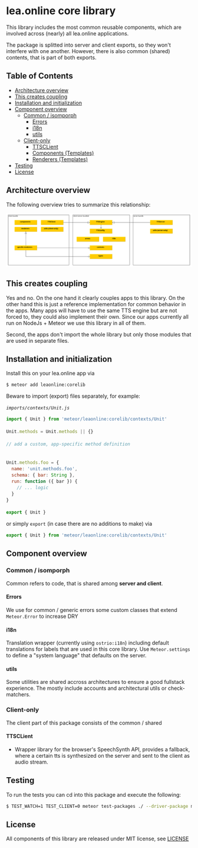 # lea.online core library

This library includes the most common reusable components, which are involved 
across (nearly) all lea.online applications.

The package is splitted into server and client exports, so they won't interfere 
with one another. However, there is also common (shared) contents, 
that is part of both exports.

## Table of Contents

<!-- START doctoc generated TOC please keep comment here to allow auto update -->
<!-- DON'T EDIT THIS SECTION, INSTEAD RE-RUN doctoc TO UPDATE -->


- [Architecture overview](#architecture-overview)
- [This creates coupling](#this-creates-coupling)
- [Installation and initialization](#installation-and-initialization)
- [Component overview](#component-overview)
  - [Common / isomporph](#common--isomporph)
    - [Errors](#errors)
    - [i18n](#i18n)
    - [utils](#utils)
  - [Client-only](#client-only)
    - [TTSCLient](#ttsclient)
    - [Components (Templates)](#components-templates)
    - [Renderers (Templates)](#renderers-templates)
- [Testing](#testing)
- [License](#license)

<!-- END doctoc generated TOC please keep comment here to allow auto update -->


## Architecture overview

The following overview tries to summarize this relationship:

![package overview](./docs/overview.svg)

## This creates coupling

Yes and no. On the one hand it clearly couples apps to this library. On the
other hand this is just a reference implementation for common behavior in the
apps. Many apps will have to use the same TTS engine but are not forced to, they
could also implement their own. Since our apps currently all run on NodeJs +
Meteor we use this library in all of them.

Second, the apps don't import the whole library but only those modules that
are used in separate files. 

## Installation and initialization

Install this on your lea.online app via

```bash
$ meteor add leaonline:corelib
```

Beware to import (export) files separately, for example:

*`imports/contexts/Unit.js`*

```javascript
import { Unit } from 'meteor/leaonline:corelib/contexts/Unit'

Unit.methods = Unit.methods || {}

// add a custom, app-specific method definition


Unit.methods.foo = {
  name: 'unit.methods.foo',
  schema: { bar: String },
  run: function ({ bar }) {
    // ... logic
  }
}

export { Unit }
```

or simply `export` (in case there are no additions to make) via

```javascript
export { Unit } from 'meteor/leaonline:corelib/contexts/Unit'
```

## Component overview

### Common / isomporph

Common refers to code, that is shared among **server and client**. 

#### Errors

We use for common / generic errors some custom classes that extend `Meteor.Error` to increase DRY

#### i18n

Translation wrapper (currently using `ostrio:i18n`) including default translations for labels that
are used in this core library. Use `Meteor.settings` to define a "system language" that defaults on the server.

#### utils

Some utilities are shared accross architectures to ensure a good fullstack experience.
The mostly include accounts and architectural utils or check-matchers.


### Client-only

The client part of this package consists of the common / shared   

#### TTSCLient

* Wrapper library for the browser's SpeechSynth API, provides a fallback, where a certain tts
  is synthesized on the server and sent to the client as audio stream.

## Testing

To run the tests you can cd into this package and execute the following:

```bash
$ TEST_WATCH=1 TEST_CLIENT=0 meteor test-packages ./ --driver-package meteortesting:mocha
```

## License

All components of this library are released under MIT license, see [LICENSE](./LICENSE)
